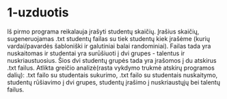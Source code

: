 # 1-uzduotis
Iš pirmo programa reikalauja įrašyti studentų skaičių. Įrašius skaičių, sugeneruojamas .txt studentų failas su tiek studentų kiek įrašėme (kurių vardai/pavardės šabloniški ir galutiniai balai randominiai). Failas tada yra nuskaitomas ir studentai yra surūšiuoti į dvi grupes - talentus ir nuskriaustuosius. Šios dvi studentų grupės tada yra įrašomos į du atskirus .txt failus. Atlikta greičio analizė(rasta vykdymo trukmė atskirų programos dalių): .txt failo su studentais sukurimo, .txt failo su studentais nuskaitymo, studentų rūšiavimo į dvi grupes, studentų įrašimo į nuskriaustųjų bei talentų failus.

